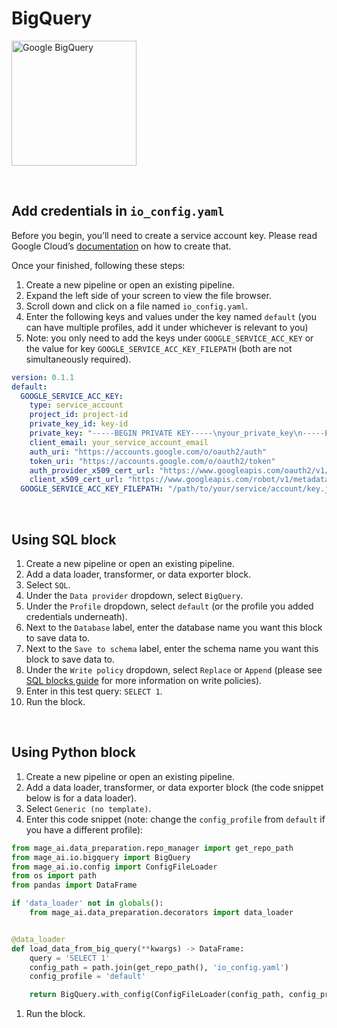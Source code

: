# BigQuery

<img
  alt="Google BigQuery"
  src="https://www.vectorlogo.zone/logos/google_bigquery/google_bigquery-ar21.svg"
  height="200"
/>

<br />

## Add credentials in `io_config.yaml`

Before you begin, you’ll need to create a service account key. Please read Google Cloud’s [documentation](https://cloud.google.com/iam/docs/creating-managing-service-account-keys)
on how to create that.

Once your finished, following these steps:

1. Create a new pipeline or open an existing pipeline.
1. Expand the left side of your screen to view the file browser.
1. Scroll down and click on a file named `io_config.yaml`.
1. Enter the following keys and values under the key named `default` (you can have multiple
profiles, add it under whichever is relevant to you)
1. Note: you only need to add the keys under `GOOGLE_SERVICE_ACC_KEY` or the value for key
`GOOGLE_SERVICE_ACC_KEY_FILEPATH` (both are not simultaneously required).
```yaml
version: 0.1.1
default:
  GOOGLE_SERVICE_ACC_KEY:
    type: service_account
    project_id: project-id
    private_key_id: key-id
    private_key: "-----BEGIN PRIVATE KEY-----\nyour_private_key\n-----END_PRIVATE_KEY"
    client_email: your_service_account_email
    auth_uri: "https://accounts.google.com/o/oauth2/auth"
    token_uri: "https://accounts.google.com/o/oauth2/token"
    auth_provider_x509_cert_url: "https://www.googleapis.com/oauth2/v1/certs"
    client_x509_cert_url: "https://www.googleapis.com/robot/v1/metadata/x509/your_service_account_email"
  GOOGLE_SERVICE_ACC_KEY_FILEPATH: "/path/to/your/service/account/key.json"
```

<br />

## Using SQL block

1. Create a new pipeline or open an existing pipeline.
1. Add a data loader, transformer, or data exporter block.
1. Select `SQL`.
1. Under the `Data provider` dropdown, select `BigQuery`.
1. Under the `Profile` dropdown, select `default` (or the profile you added credentials underneath).
1. Next to the `Database` label, enter the database name you want this block to save data to.
1. Next to the `Save to schema` label, enter the schema name you want this block to save data to.
1. Under the `Write policy` dropdown, select `Replace` or `Append`
(please see [SQL blocks guide](../guides/blocks/SQL.md) for more information on write policies).
1. Enter in this test query: `SELECT 1`.
1. Run the block.

<br />

## Using Python block

1. Create a new pipeline or open an existing pipeline.
1. Add a data loader, transformer, or data exporter block
(the code snippet below is for a data loader).
1. Select `Generic (no template)`.
1. Enter this code snippet
(note: change the `config_profile` from `default` if you have a different profile):
```python
from mage_ai.data_preparation.repo_manager import get_repo_path
from mage_ai.io.bigquery import BigQuery
from mage_ai.io.config import ConfigFileLoader
from os import path
from pandas import DataFrame

if 'data_loader' not in globals():
    from mage_ai.data_preparation.decorators import data_loader


@data_loader
def load_data_from_big_query(**kwargs) -> DataFrame:
    query = 'SELECT 1'
    config_path = path.join(get_repo_path(), 'io_config.yaml')
    config_profile = 'default'

    return BigQuery.with_config(ConfigFileLoader(config_path, config_profile)).load(query)
```
1. Run the block.

<br />
